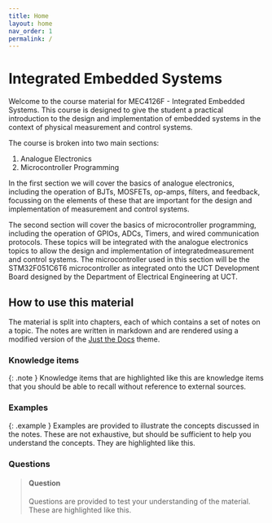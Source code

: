 ```yaml
---
title: Home
layout: home
nav_order: 1
permalink: /
---
```


# Integrated Embedded Systems

Welcome to the course material for MEC4126F - Integrated Embedded Systems. This course is designed to give the student a practical introduction to the design and implementation of embedded systems in the context of physical measurement and control systems.

The course is broken into two main sections:

1. Analogue Electronics
2. Microcontroller Programming

In the first section we will cover the basics of analogue electronics, including the operation of BJTs, MOSFETs, op-amps, filters, and feedback, focussing on the elements of these that are important for the design and implementation of measurement and control systems.

The second section will cover the basics of microcontroller programming, including the operation of GPIOs, ADCs, Timers, and wired communication protocols. These topics will be integrated with the analogue electronics topics to allow the design and implementation of integratedmeasurement and control systems. The microcontroller used in this section will be the STM32F051C6T6 microcontroller as integrated onto the UCT Development Board designed by the Department of Electrical Engineering at UCT.

## How to use this material

The material is split into chapters, each of which contains a set of notes on a topic. The notes are written in markdown and are rendered using a modified version of the [Just the Docs](https://just-the-docs.github.io/just-the-docs/) theme.

### Knowledge items

{: .note }
Knowledge items that are highlighted like this are knowledge items that you should be able to recall without reference to external sources.

### Examples

{: .example }
Examples are provided to illustrate the concepts discussed in the notes. These are not exhaustive, but should be sufficient to help you understand the concepts. They are highlighted like this.

### Questions

> #### **Question**
> Questions are provided to test your understanding of the material. These are highlighted like this.
